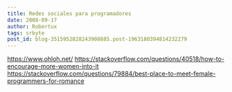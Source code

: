 ```yaml
---
title: Redes sociales para programadores
date: 2008-09-17
author: Robertux
tags: srbyte
post_id: blog-3515952828243908885.post-1963180394814232279
---
```


https://www.ohloh.net/ https://stackoverflow.com/questions/40518/how-to-encourage-more-women-into-it https://stackoverflow.com/questions/79884/best-place-to-meet-female-programmers-for-romance